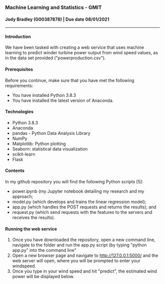 ### Machine Learning and Statistics - GMIT
#### Jody Bradley (G00387878) | Due date 08/01/2021

----------------

#### Introduction

We have been tasked with creating a web service that uses machine learning to predict winder turbine power output from wind speed values, as in the data set provided ("powerproduction.csv").


#### Prerequisites

Before you continue, make sure that you have met the following requirements:
- You have installed Python 3.8.3
- You have installed the latest version of Anaconda.

#### Technologies
- Python 3.8.3
- Anaconda
- pandas - Python Data Analysis Library
- NumPy
- Matplotlib: Python plotting
- Seaborn: statistical data visualization
- scikit-learn 
- Flask

#### Contents 

In my github repository you will find the following Python scripts [5]:

- power.ipynb (my Jupyter notebook detailing my research and my approach;
- model.py (which develops and trains the linear regression model);
- app.py (which handles the POST requests and returns the results); and
- request.py (which send requests with the features to the servers and receives the results).

#### Running the web service
1. Once you have downloaded the repository, open a new command line, navigate to the folder and run the app.py script (by typing "python app.py" into the command line"
2. Open a new browser page and navigate to http://127.0.0.1:5000/ and the web server will open, where you will be prompted to enter your windspeed.
3. Once you type in your wind speed and hit "predict", the estimated wind power will be displayed below.




